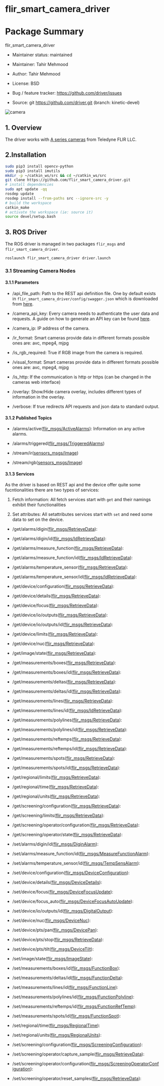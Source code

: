 # flir_smart_camera_driver
# Package Summary

flir_smart_camera_driver

- Maintainer status: maintained

- Maintainer: Tahir Mehmood <tahir DOT mehmood AT mybotshop DOT de>

- Author: Tahir Mehmood <tahir DOT mehmood AT mybotshop DOT de>

- License: BSD

- Bug / feature tracker: https://github.com/driver/issues

- Source: git https://github.com/driver.git (branch: kinetic-devel)

![camera](media/camera.png)

## 1. Overview

The driver works with [A series cameras](https://www.flir.com/products/axxx-series-smart-sensor/) from Teledyne FLIR LLC.


## 2.Installation 

```bash
sudo pip3 install opencv-python
sudo pip3 install imutils
mkdir -p ~/catkin_ws/src && cd ~/catkin_ws/src
git clone https://github.com/flir_smart_camera_driver.git
# install dependencies
sudo apt update -qq
rosdep update
rosdep install --from-paths src --ignore-src -y
# build the workspace
catkin_make
# activate the workspace (ie: source it)
source devel/setup.bash
```

## 3. ROS Driver

The ROS driver is managed in two packages `flir_msgs` and `flir_smart_camera_driver`. 

```bash
roslaunch flir_smart_camera_driver driver.launch
```

### 3.1 Streaming Camera Nodes

#### 3.1.1 Parameters

 - <namespace>/api_file_path: Path to the REST api definition file. One by default exists in `flir_smart_camera_driver/config/swagger.json` which is downloaded from [here](https://flir.custhelp.com/app/answers/detail/a_id/5053/related/1).
    
 - <namespace>/camera_api_key: Every camera needs to authenticate the user data and requests. A guide on how to generate an API key can be found [here]().

 - <namespace>/camera_ip: IP address of the camera.

 - <namespace>/ir_format: Smart cameras provide data in different formats possible ones are: avc, mpeg4, mjpg

 - <namespace>/is_rgb_required: True if RGB image from the camera is required.

 - <namespace>/visual_format: Smart cameras provide data in different formats possible ones are: avc, mpeg4, mjpg

 - <namespace>/is_http: If the communication is http or https (can be changed in the cameras web interface)
       
 - <namespace>/overlay: Show/Hide camera overlay, includes different types of information in the overlay.
    
 - <namespace>/verbose: If true redirects API requests and json data to standard output.
    
#### 3.1.2 Published Topics

 - <namespace>/alarms/active([flir_msgs/ActiveAlarms](https://github.com/MYBOTSHOP/flir_smart_camera_driver/blob/main/flir_msgs/msg/ActiveAlarms.msg)): Information on any active alarms.

 - <namespace>/alarms/triggered([flir_msgs/TriggeredAlarms](https://github.com/MYBOTSHOP/flir_smart_camera_driver/blob/main/flir_msgs/msg/TriggeredAlarms.msg))

 - <namespace>/stream/ir([sensors_msgs/Image](http://docs.ros.org/en/noetic/api/sensor_msgs/html/msg/Image.html))
 
 - <namespace>/stream/rgb([sensors_msgs/Image](http://docs.ros.org/en/noetic/api/sensor_msgs/html/msg/Image.html))

#### 3.1.3 Services

As the driver is based on REST api and the device offer quite some fucntionalities there are two types of services:

1. Fetch information: All fetch services start with `get` and their namings exhibit their functionalities

2. Set attributes: All setattributes services start with `set` and need some data to set on the device.

 - <namespace>/get/alarms/digin([flir_msgs/RetrieveData](https://github.com/MYBOTSHOP/flir_smart_camera_driver/blob/main/flir_msgs/srv/RetrieveData.srv)):
 
 - <namespace>/get/alarms/digin/id([flir_msgs/IdRetrieveData](https://github.com/MYBOTSHOP/flir_smart_camera_driver/blob/main/flir_msgs/srv/IdRetrieveData.srv)):
 
 - <namespace>/get/alarms/measure_function([flir_msgs/RetrieveData](https://github.com/MYBOTSHOP/flir_smart_camera_driver/blob/main/flir_msgs/srv/RetrieveData.srv)):
 
 - <namespace>/get/alarms/measure_function/id([flir_msgs/IdRetrieveData](https://github.com/MYBOTSHOP/flir_smart_camera_driver/blob/main/flir_msgs/srv/IdRetrieveData.srv)):
 
 - <namespace>/get/alarms/temperature_sensor([flir_msgs/RetrieveData](https://github.com/MYBOTSHOP/flir_smart_camera_driver/blob/main/flir_msgs/srv/RetrieveData.srv)):
 
 - <namespace>/get/alarms/temperature_sensor/id([flir_msgs/IdRetrieveData](https://github.com/MYBOTSHOP/flir_smart_camera_driver/blob/main/flir_msgs/srv/IdRetrieveData.srv)):
 
 - <namespace>/get/device/configuration([flir_msgs/RetrieveData](https://github.com/MYBOTSHOP/flir_smart_camera_driver/blob/main/flir_msgs/srv/RetrieveData.srv)):
 
 - <namespace>/get/device/details([flir_msgs/RetrieveData](https://github.com/MYBOTSHOP/flir_smart_camera_driver/blob/main/flir_msgs/srv/RetrieveData.srv)):
 
 - <namespace>/get/device/focus([flir_msgs/RetrieveData](https://github.com/MYBOTSHOP/flir_smart_camera_driver/blob/main/flir_msgs/srv/RetrieveData.srv)):
 
 - <namespace>/get/device/io/outputs([flir_msgs/RetrieveData](https://github.com/MYBOTSHOP/flir_smart_camera_driver/blob/main/flir_msgs/srv/RetrieveData.srv)):
 
 - <namespace>/get/device/io/outputs/id([flir_msgs/RetrieveData](https://github.com/MYBOTSHOP/flir_smart_camera_driver/blob/main/flir_msgs/srv/RetrieveData.srv)):
 
 - <namespace>/get/device/limits([flir_msgs/RetrieveData](https://github.com/MYBOTSHOP/flir_smart_camera_driver/blob/main/flir_msgs/srv/RetrieveData.srv)):
 
 - <namespace>/get/device/nuc([flir_msgs/RetrieveData](https://github.com/MYBOTSHOP/flir_smart_camera_driver/blob/main/flir_msgs/srv/RetrieveData.srv)):
 
 - <namespace>/get/image/state([flir_msgs/RetrieveData](https://github.com/MYBOTSHOP/flir_smart_camera_driver/blob/main/flir_msgs/srv/RetrieveData.srv)):
 
 - <namespace>/get/measurements/boxes([flir_msgs/RetrieveData](https://github.com/MYBOTSHOP/flir_smart_camera_driver/blob/main/flir_msgs/srv/RetrieveData.srv)):
 
 - <namespace>/get/measurements/boxes/id([flir_msgs/RetrieveData](https://github.com/MYBOTSHOP/flir_smart_camera_driver/blob/main/flir_msgs/srv/RetrieveData.srv)):
 
 - <namespace>/get/measurements/deltas([flir_msgs/RetrieveData](https://github.com/MYBOTSHOP/flir_smart_camera_driver/blob/main/flir_msgs/srv/RetrieveData.srv)):
 
 - <namespace>/get/measurements/deltas/id([flir_msgs/RetrieveData](https://github.com/MYBOTSHOP/flir_smart_camera_driver/blob/main/flir_msgs/srv/RetrieveData.srv)):
 
 - <namespace>/get/measurements/lines([flir_msgs/RetrieveData](https://github.com/MYBOTSHOP/flir_smart_camera_driver/blob/main/flir_msgs/srv/RetrieveData.srv)):
 
 - <namespace>/get/measurements/lines/id([flir_msgs/IdRetrieveData](https://github.com/MYBOTSHOP/flir_smart_camera_driver/blob/main/flir_msgs/srv/IdRetrieveData.srv)):
 
 - <namespace>/get/measurements/polylines([flir_msgs/RetrieveData](https://github.com/MYBOTSHOP/flir_smart_camera_driver/blob/main/flir_msgs/srv/RetrieveData.srv)):
 
 - <namespace>/get/measurements/polylines/id([flir_msgs/RetrieveData](https://github.com/MYBOTSHOP/flir_smart_camera_driver/blob/main/flir_msgs/srv/RetrieveData.srv)):
 
 - <namespace>/get/measurements/reftemps([flir_msgs/RetrieveData](https://github.com/MYBOTSHOP/flir_smart_camera_driver/blob/main/flir_msgs/srv/RetrieveData.srv)):
 
 - <namespace>/get/measurements/reftemps/id([flir_msgs/RetrieveData](https://github.com/MYBOTSHOP/flir_smart_camera_driver/blob/main/flir_msgs/srv/RetrieveData.srv)):
 
 - <namespace>/get/measurements/spots([flir_msgs/RetrieveData](https://github.com/MYBOTSHOP/flir_smart_camera_driver/blob/main/flir_msgs/srv/RetrieveData.srv)):
 
 - <namespace>/get/measurements/spots/id([flir_msgs/RetrieveData](https://github.com/MYBOTSHOP/flir_smart_camera_driver/blob/main/flir_msgs/srv/RetrieveData.srv)):
 
 - <namespace>/get/regional/limits([flir_msgs/RetrieveData](https://github.com/MYBOTSHOP/flir_smart_camera_driver/blob/main/flir_msgs/srv/RetrieveData.srv)):
 
 - <namespace>/get/regional/time([flir_msgs/RetrieveData](https://github.com/MYBOTSHOP/flir_smart_camera_driver/blob/main/flir_msgs/srv/RetrieveData.srv)):
 
 - <namespace>/get/regional/units([flir_msgs/RetrieveData](https://github.com/MYBOTSHOP/flir_smart_camera_driver/blob/main/flir_msgs/srv/RetrieveData.srv)):
 
 - <namespace>/get/screening/configuration([flir_msgs/RetrieveData](https://github.com/MYBOTSHOP/flir_smart_camera_driver/blob/main/flir_msgs/srv/RetrieveData.srv)):
 
 - <namespace>/get/screening/limits([flir_msgs/RetrieveData](https://github.com/MYBOTSHOP/flir_smart_camera_driver/blob/main/flir_msgs/srv/RetrieveData.srv)):
 
 - <namespace>/get/screening/operator/configuration([flir_msgs/RetrieveData](https://github.com/MYBOTSHOP/flir_smart_camera_driver/blob/main/flir_msgs/srv/RetrieveData.srv)):
 
 - <namespace>/get/screening/operator/state([flir_msgs/RetrieveData](https://github.com/MYBOTSHOP/flir_smart_camera_driver/blob/main/flir_msgs/srv/RetrieveData.srv)):

 - <namespace>/set/alarms/digin/id([flir_msgs/DiginAlarm](https://github.com/MYBOTSHOP/flir_smart_camera_driver/blob/main/flir_msgs/srv/DiginAlarm.srv)):

 - <namespace>/set/alarms/measure_function/id([flir_msgs/MeasureFunctionAlarm](https://github.com/MYBOTSHOP/flir_smart_camera_driver/blob/main/flir_msgs/srv/MeasureFunctionAlarm.srv)): 
 
 - <namespace>/set/alarms/temperature_sensor/id([flir_msgs/TempSensAlarm](https://github.com/MYBOTSHOP/flir_smart_camera_driver/blob/main/flir_msgs/srv/TempSensAlarm.srv)):

 - <namespace>/set/device/configuration([flir_msgs/DeviceConfiguration](https://github.com/MYBOTSHOP/flir_smart_camera_driver/blob/main/flir_msgs/srv/DeviceConfiguration.srv)):

 - <namespace>/set/device/details([flir_msgs/DeviceDetails](https://github.com/MYBOTSHOP/flir_smart_camera_driver/blob/main/flir_msgs/srv/DeviceDetails.srv)):

 - <namespace>/set/device/focus([flir_msgs/DeviceFocusUpdate](https://github.com/MYBOTSHOP/flir_smart_camera_driver/blob/main/flir_msgs/srv/DeviceFocusUpdate.srv)):

 - <namespace>/set/device/focus_auto([flir_msgs/DeviceFocusAutoUpdate](https://github.com/MYBOTSHOP/flir_smart_camera_driver/blob/main/flir_msgs/srv/DeviceFocusAutoUpdate.srv)):

 - <namespace>/set/device/io/outputs/id([flir_msgs/DigitalOutput](https://github.com/MYBOTSHOP/flir_smart_camera_driver/blob/main/flir_msgs/srv/DigitalOutput.srv)):

 - <namespace>/set/device/nuc([flir_msgs/DeviceNuc](https://github.com/MYBOTSHOP/flir_smart_camera_driver/blob/main/flir_msgs/srv/DeviceNuc.srv)):

 - <namespace>/set/device/pts/pan([flir_msgs/DevicePan](https://github.com/MYBOTSHOP/flir_smart_camera_driver/blob/main/flir_msgs/srv/DevicePan.srv)):

 - <namespace>/set/device/pts/stop([flir_msgs/RetrieveData](https://github.com/MYBOTSHOP/flir_smart_camera_driver/blob/main/flir_msgs/srv/RetrieveData.srv)):

 - <namespace>/set/device/pts/tilt([flir_msgs/DeviceTilt](https://github.com/MYBOTSHOP/flir_smart_camera_driver/blob/main/flir_msgs/srv/DeviceTilt.srv)):

 - <namespace>/set/image/state([flir_msgs/ImageState](https://github.com/MYBOTSHOP/flir_smart_camera_driver/blob/main/flir_msgs/srv/ImageState.srv)):

 - <namespace>/set/measurements/boxes/id([flir_msgs/FunctionBox](https://github.com/MYBOTSHOP/flir_smart_camera_driver/blob/main/flir_msgs/srv/FunctionBox.srv)):

 - <namespace>/set/measurements/deltas/id([flir_msgs/FunctionDelta](https://github.com/MYBOTSHOP/flir_smart_camera_driver/blob/main/flir_msgs/srv/FunctionDelta.srv)):

 - <namespace>/set/measurements/lines/id([flir_msgs/FunctionLine](https://github.com/MYBOTSHOP/flir_smart_camera_driver/blob/main/flir_msgs/srv/FunctionLine.srv)):

 - <namespace>/set/measurements/polylines/id([flir_msgs/FunctionPolyline](https://github.com/MYBOTSHOP/flir_smart_camera_driver/blob/main/flir_msgs/srv/FunctionPolyline.srv)):

 - <namespace>/set/measurements/reftemps/id([flir_msgs/FunctionRefTemp](https://github.com/MYBOTSHOP/flir_smart_camera_driver/blob/main/flir_msgs/srv/FunctionRefTemp.srv)):

 - <namespace>/set/measurements/spots/id([flir_msgs/FunctionSpot](https://github.com/MYBOTSHOP/flir_smart_camera_driver/blob/main/flir_msgs/srv/FunctionSpot.srv)):

 - <namespace>/set/regional/time([flir_msgs/RegionalTime](https://github.com/MYBOTSHOP/flir_smart_camera_driver/blob/main/flir_msgs/srv/RegionalTime.srv)):

 - <namespace>/set/regional/units([flir_msgs/RegionalUnits](https://github.com/MYBOTSHOP/flir_smart_camera_driver/blob/main/flir_msgs/srv/RegionalUnits.srv)):

 - <namespace>/set/screening/configuration([flir_msgs/ScreeningConfiguration](https://github.com/MYBOTSHOP/flir_smart_camera_driver/blob/main/flir_msgs/srv/ScreeningConfiguration.srv)):

 - <namespace>/set/screening/operator/capture_sample([flir_msgs/RetrieveData](https://github.com/MYBOTSHOP/flir_smart_camera_driver/blob/main/flir_msgs/srv/RetrieveData.srv)):

 - <namespace>/set/screening/operator/configuration([flir_msgs/ScreeningOperatorConfiguration](https://github.com/MYBOTSHOP/flir_smart_camera_driver/blob/main/flir_msgs/srv/ScreeningOperatorConfiguration.srv)):

 - <namespace>/set/screening/operator/reset_samples([flir_msgs/RetrieveData](https://github.com/MYBOTSHOP/flir_smart_camera_driver/blob/main/flir_msgs/srv/RetrieveData.srv)):